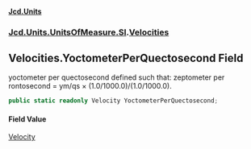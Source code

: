 #### [Jcd.Units](index.md 'index')

### [Jcd.Units.UnitsOfMeasure.SI](Jcd.Units.UnitsOfMeasure.SI.md 'Jcd.Units.UnitsOfMeasure.SI').[Velocities](Velocities.md 'Jcd.Units.UnitsOfMeasure.SI.Velocities')

## Velocities.YoctometerPerQuectosecond Field

yoctometer per quectosecond defined such that: zeptometer per rontosecond = ym/qs × (1.0/1000.0)/(1.0/1000.0).

```csharp
public static readonly Velocity YoctometerPerQuectosecond;
```

#### Field Value

[Velocity](Velocity.md 'Jcd.Units.UnitTypes.Velocity')